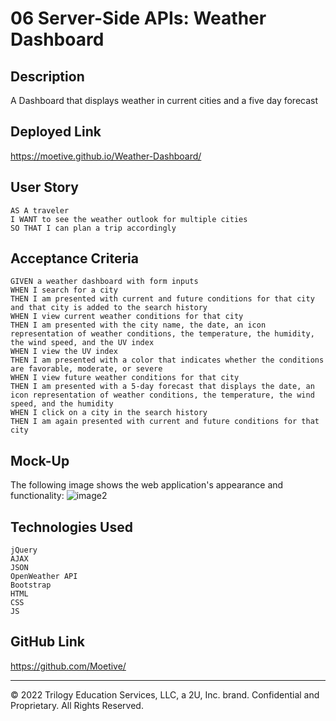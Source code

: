 # 06 Server-Side APIs: Weather Dashboard
## Description 
A Dashboard that displays weather in current cities and a five day forecast
## Deployed Link 
https://moetive.github.io/Weather-Dashboard/

## User Story

```
AS A traveler
I WANT to see the weather outlook for multiple cities
SO THAT I can plan a trip accordingly
```

## Acceptance Criteria

```
GIVEN a weather dashboard with form inputs
WHEN I search for a city
THEN I am presented with current and future conditions for that city and that city is added to the search history
WHEN I view current weather conditions for that city
THEN I am presented with the city name, the date, an icon representation of weather conditions, the temperature, the humidity, the wind speed, and the UV index
WHEN I view the UV index
THEN I am presented with a color that indicates whether the conditions are favorable, moderate, or severe
WHEN I view future weather conditions for that city
THEN I am presented with a 5-day forecast that displays the date, an icon representation of weather conditions, the temperature, the wind speed, and the humidity
WHEN I click on a city in the search history
THEN I am again presented with current and future conditions for that city
```

## Mock-Up

The following image shows the web application's appearance and functionality:
![image2](https://snipboard.io/FivxyJ.jpg)


## Technologies Used
```
jQuery
AJAX
JSON
OpenWeather API
Bootstrap
HTML
CSS
JS
```
## GitHub Link
https://github.com/Moetive/
- - -
© 2022 Trilogy Education Services, LLC, a 2U, Inc. brand. Confidential and Proprietary. All Rights Reserved.
